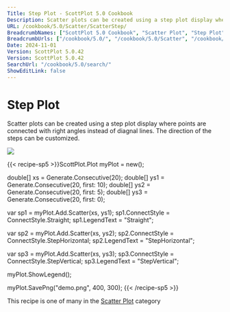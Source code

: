 ```yaml
---
Title: Step Plot - ScottPlot 5.0 Cookbook
Description: Scatter plots can be created using a step plot display where points are connected with right angles instead of diagnal lines. The direction of the steps can be customized.
URL: /cookbook/5.0/Scatter/ScatterStep/
BreadcrumbNames: ["ScottPlot 5.0 Cookbook", "Scatter Plot", "Step Plot"]
BreadcrumbUrls: ["/cookbook/5.0/", "/cookbook/5.0/Scatter", "/cookbook/5.0/Scatter/ScatterStep"]
Date: 2024-11-01
Version: ScottPlot 5.0.42
Version: ScottPlot 5.0.42
SearchUrl: "/cookbook/5.0/search/"
ShowEditLink: false
---
```



<div class='d-flex align-items-center mt-5'>
<h1 class='me-2 text-dark my-0 border-0'>Step Plot</h1>
</div>

Scatter plots can be created using a step plot display where points are connected with right angles instead of diagnal lines. The direction of the steps can be customized.

[![](/cookbook/5.0/images/ScatterStep.png?241101192719)](/cookbook/5.0/images/ScatterStep.png?241101192719)

{{< recipe-sp5 >}}ScottPlot.Plot myPlot = new();

double[] xs = Generate.Consecutive(20);
double[] ys1 = Generate.Consecutive(20, first: 10);
double[] ys2 = Generate.Consecutive(20, first: 5);
double[] ys3 = Generate.Consecutive(20, first: 0);

var sp1 = myPlot.Add.Scatter(xs, ys1);
sp1.ConnectStyle = ConnectStyle.Straight;
sp1.LegendText = "Straight";

var sp2 = myPlot.Add.Scatter(xs, ys2);
sp2.ConnectStyle = ConnectStyle.StepHorizontal;
sp2.LegendText = "StepHorizontal";

var sp3 = myPlot.Add.Scatter(xs, ys3);
sp3.ConnectStyle = ConnectStyle.StepVertical;
sp3.LegendText = "StepVertical";

myPlot.ShowLegend();

myPlot.SavePng("demo.png", 400, 300);
{{< /recipe-sp5 >}}

<div class='my-5 text-center'>This recipe is one of many in the <a href='/cookbook/5.0/Scatter'>Scatter Plot</a> category</div>


